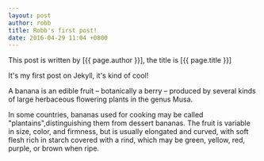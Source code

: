 ```yaml
---
layout: post
author: robb
title: Robb's first post!
date: 2016-04-29 11:04 +0800
---
```

This post is written by [{{ page.author }}], the title is [{{ page.title }}]

It's my first post on Jekyll, it's kind of cool!

A banana is an edible fruit – botanically a berry – produced by several kinds of large herbaceous flowering plants in the genus Musa.

In some countries, bananas used for cooking may be called "plantains",distinguishing them from dessert bananas. The fruit is variable in size, color, and firmness, but is usually elongated and curved, with soft flesh rich in starch covered with a rind, which may be green, yellow, red, purple, or brown when ripe.
